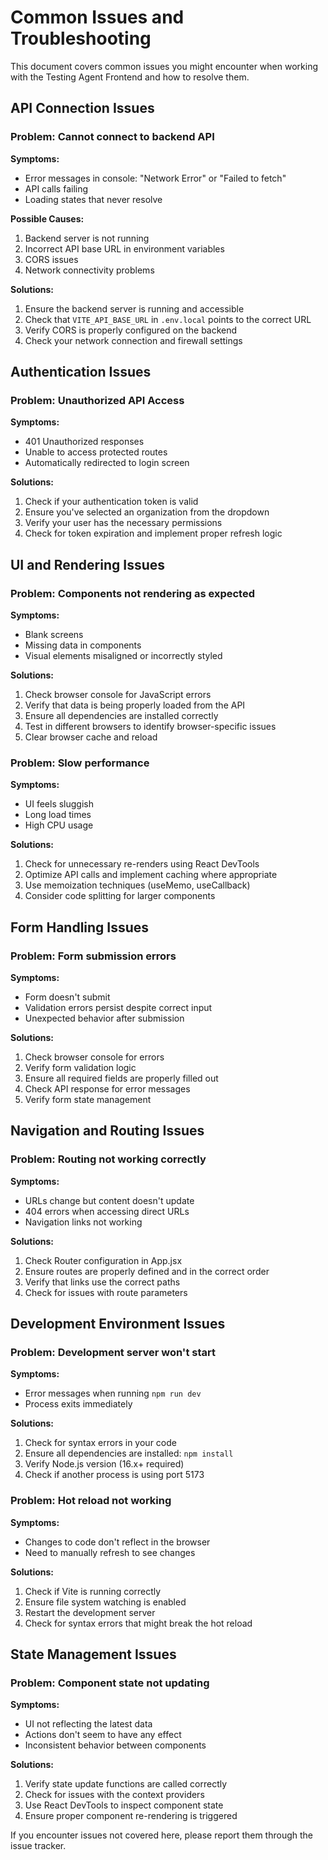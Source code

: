 # Common Issues and Troubleshooting

This document covers common issues you might encounter when working with the Testing Agent Frontend and how to resolve them.

## API Connection Issues

### Problem: Cannot connect to backend API

**Symptoms:**
- Error messages in console: "Network Error" or "Failed to fetch"
- API calls failing
- Loading states that never resolve

**Possible Causes:**
1. Backend server is not running
2. Incorrect API base URL in environment variables
3. CORS issues
4. Network connectivity problems

**Solutions:**
1. Ensure the backend server is running and accessible
2. Check that `VITE_API_BASE_URL` in `.env.local` points to the correct URL
3. Verify CORS is properly configured on the backend
4. Check your network connection and firewall settings

## Authentication Issues

### Problem: Unauthorized API Access

**Symptoms:**
- 401 Unauthorized responses
- Unable to access protected routes
- Automatically redirected to login screen

**Solutions:**
1. Check if your authentication token is valid
2. Ensure you've selected an organization from the dropdown
3. Verify your user has the necessary permissions
4. Check for token expiration and implement proper refresh logic

## UI and Rendering Issues

### Problem: Components not rendering as expected

**Symptoms:**
- Blank screens
- Missing data in components
- Visual elements misaligned or incorrectly styled

**Solutions:**
1. Check browser console for JavaScript errors
2. Verify that data is being properly loaded from the API
3. Ensure all dependencies are installed correctly
4. Test in different browsers to identify browser-specific issues
5. Clear browser cache and reload

### Problem: Slow performance

**Symptoms:**
- UI feels sluggish
- Long load times
- High CPU usage

**Solutions:**
1. Check for unnecessary re-renders using React DevTools
2. Optimize API calls and implement caching where appropriate
3. Use memoization techniques (useMemo, useCallback)
4. Consider code splitting for larger components

## Form Handling Issues

### Problem: Form submission errors

**Symptoms:**
- Form doesn't submit
- Validation errors persist despite correct input
- Unexpected behavior after submission

**Solutions:**
1. Check browser console for errors
2. Verify form validation logic
3. Ensure all required fields are properly filled out
4. Check API response for error messages
5. Verify form state management

## Navigation and Routing Issues

### Problem: Routing not working correctly

**Symptoms:**
- URLs change but content doesn't update
- 404 errors when accessing direct URLs
- Navigation links not working

**Solutions:**
1. Check Router configuration in App.jsx
2. Ensure routes are properly defined and in the correct order
3. Verify that links use the correct paths
4. Check for issues with route parameters

## Development Environment Issues

### Problem: Development server won't start

**Symptoms:**
- Error messages when running `npm run dev`
- Process exits immediately

**Solutions:**
1. Check for syntax errors in your code
2. Ensure all dependencies are installed: `npm install`
3. Verify Node.js version (16.x+ required)
4. Check if another process is using port 5173

### Problem: Hot reload not working

**Symptoms:**
- Changes to code don't reflect in the browser
- Need to manually refresh to see changes

**Solutions:**
1. Check if Vite is running correctly
2. Ensure file system watching is enabled
3. Restart the development server
4. Check for syntax errors that might break the hot reload

## State Management Issues

### Problem: Component state not updating

**Symptoms:**
- UI not reflecting the latest data
- Actions don't seem to have any effect
- Inconsistent behavior between components

**Solutions:**
1. Verify state update functions are called correctly
2. Check for issues with the context providers
3. Use React DevTools to inspect component state
4. Ensure proper component re-rendering is triggered

If you encounter issues not covered here, please report them through the issue tracker. 